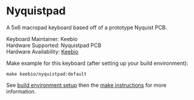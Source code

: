 Nyquistpad
==========

A 5x6 macropad keyboard based off of a prototype Nyquist PCB.

Keyboard Maintainer: Keebio  
Hardware Supported: Nyquistpad PCB  
Hardware Availability: [Keebio](https://keeb.io)

Make example for this keyboard (after setting up your build environment):

    make keebio/nyquistpad:default

See [build environment setup](https://docs.qmk.fm/#/getting_started_build_tools) then the [make instructions](https://docs.qmk.fm/#/getting_started_make_guide) for more information.

